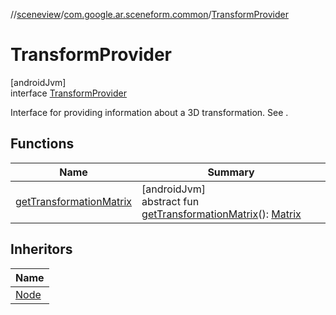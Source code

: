 //[sceneview](../../../index.md)/[com.google.ar.sceneform.common](../index.md)/[TransformProvider](index.md)

# TransformProvider

[androidJvm]\
interface [TransformProvider](index.md)

Interface for providing information about a 3D transformation. See .

## Functions

| Name | Summary |
|---|---|
| [getTransformationMatrix](get-transformation-matrix.md) | [androidJvm]<br>abstract fun [getTransformationMatrix](get-transformation-matrix.md)(): [Matrix](../../com.google.ar.sceneform.math/-matrix/index.md) |

## Inheritors

| Name |
|---|
| [Node](../../io.github.sceneview.node/-node/index.md) |
